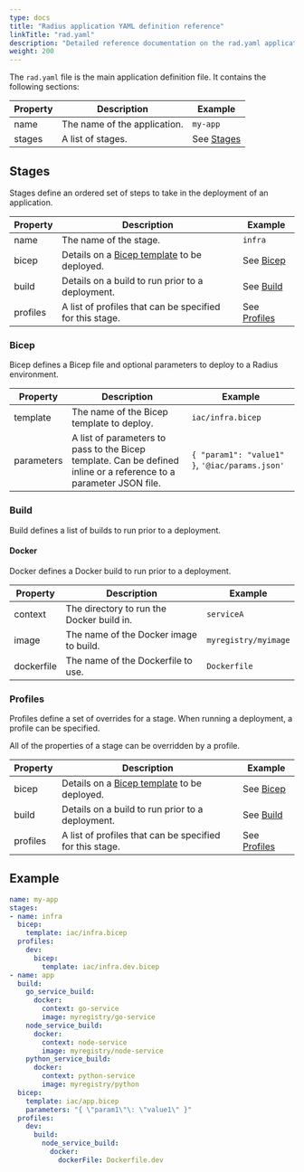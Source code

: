```yaml
---
type: docs
title: "Radius application YAML definition reference"
linkTitle: "rad.yaml"
description: "Detailed reference documentation on the rad.yaml application file"
weight: 200
---
```


The `rad.yaml` file is the main application definition file. It contains the following sections:

| Property | Description | Example |
|----------|-------------|---------|
| name | The name of the application. | `my-app` |
| stages | A list of stages. | See [Stages](#stages) |

## Stages

Stages define an ordered set of steps to take in the deployment of an application.

| Property | Description | Example |
|----------|-------------|---------|
| name | The name of the stage. | `infra` |
| bicep | Details on a [Bicep template](#bicep-templates) to be deployed. | See [Bicep](#bicep) |
| build | Details on a build to run prior to a deployment. | See [Build](#build) |
| profiles | A list of profiles that can be specified for this stage. | See [Profiles](#profiles) |

### Bicep

Bicep defines a Bicep file and optional parameters to deploy to a Radius environment.

| Property | Description | Example |
|----------|-------------|---------|
| template | The name of the Bicep template to deploy. | `iac/infra.bicep` |
| parameters | A list of parameters to pass to the Bicep template. Can be defined inline or a reference to a parameter JSON file. | `{ "param1": "value1" }`, `'@iac/params.json'` |

### Build

Build defines a list of builds to run prior to a deployment.

#### Docker

Docker defines a Docker build to run prior to a deployment.

| Property | Description | Example |
|----------|-------------|---------|
| context | The directory to run the Docker build in. | `serviceA` |
| image | The name of the Docker image to build. | `myregistry/myimage` |
| dockerfile | The name of the Dockerfile to use. | `Dockerfile` |

### Profiles

Profiles define a set of overrides for a stage. When running a deployment, a profile can be specified.

All of the properties of a stage can be overridden by a profile.

| Property | Description | Example |
|----------|-------------|---------|
| bicep | Details on a [Bicep template](#bicep-templates) to be deployed. | See [Bicep](#bicep) |
| build | Details on a build to run prior to a deployment. | See [Build](#build) |
| profiles | A list of profiles that can be specified for this stage. | See [Profiles](#profiles) |

## Example

```yaml
name: my-app
stages:
- name: infra
  bicep:
    template: iac/infra.bicep
  profiles:
    dev:
      bicep:
        template: iac/infra.dev.bicep
- name: app
  build:
    go_service_build:
      docker:
        context: go-service
        image: myregistry/go-service
    node_service_build:
      docker:
        context: node-service
        image: myregistry/node-service
    python_service_build:
      docker:
        context: python-service
        image: myregistry/python
  bicep:
    template: iac/app.bicep
    parameters: "{ \"param1\"\: \"value1\" }"
  profiles:
    dev:
      build:
        node_service_build:
          docker:
            dockerFile: Dockerfile.dev
```
